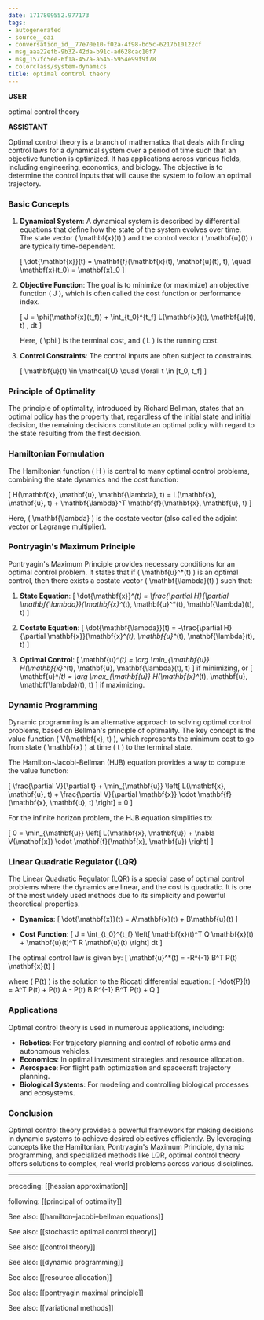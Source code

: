 ```yaml
---
date: 1717809552.977173
tags:
- autogenerated
- source__oai
- conversation_id__77e70e10-f02a-4f98-bd5c-6217b10122cf
- msg_aaa22efb-9b32-42da-b91c-ad628cac10f7
- msg_157fc5ee-6f1a-457a-a545-5954e99f9f78
- colorclass/system-dynamics
title: optimal control theory
---
```


**USER**

optimal control theory


**ASSISTANT**

Optimal control theory is a branch of mathematics that deals with finding control laws for a dynamical system over a period of time such that an objective function is optimized. It has applications across various fields, including engineering, economics, and biology. The objective is to determine the control inputs that will cause the system to follow an optimal trajectory.

### Basic Concepts

1. **Dynamical System**:
   A dynamical system is described by differential equations that define how the state of the system evolves over time. The state vector \( \mathbf{x}(t) \) and the control vector \( \mathbf{u}(t) \) are typically time-dependent.

   \[
   \dot{\mathbf{x}}(t) = \mathbf{f}(\mathbf{x}(t), \mathbf{u}(t), t), \quad \mathbf{x}(t_0) = \mathbf{x}_0
   \]

2. **Objective Function**:
   The goal is to minimize (or maximize) an objective function \( J \), which is often called the cost function or performance index.

   \[
   J = \phi(\mathbf{x}(t_f)) + \int_{t_0}^{t_f} L(\mathbf{x}(t), \mathbf{u}(t), t) \, dt
   \]

   Here, \( \phi \) is the terminal cost, and \( L \) is the running cost.

3. **Control Constraints**:
   The control inputs are often subject to constraints.

   \[
   \mathbf{u}(t) \in \mathcal{U} \quad \forall t \in [t_0, t_f]
   \]

### Principle of Optimality

The principle of optimality, introduced by Richard Bellman, states that an optimal policy has the property that, regardless of the initial state and initial decision, the remaining decisions constitute an optimal policy with regard to the state resulting from the first decision.

### Hamiltonian Formulation

The Hamiltonian function \( H \) is central to many optimal control problems, combining the state dynamics and the cost function:

\[
H(\mathbf{x}, \mathbf{u}, \mathbf{\lambda}, t) = L(\mathbf{x}, \mathbf{u}, t) + \mathbf{\lambda}^T \mathbf{f}(\mathbf{x}, \mathbf{u}, t)
\]

Here, \( \mathbf{\lambda} \) is the costate vector (also called the adjoint vector or Lagrange multiplier).

### Pontryagin's Maximum Principle

Pontryagin's Maximum Principle provides necessary conditions for an optimal control problem. It states that if \( \mathbf{u}^*(t) \) is an optimal control, then there exists a costate vector \( \mathbf{\lambda}(t) \) such that:

1. **State Equation**:
   \[
   \dot{\mathbf{x}}^*(t) = \frac{\partial H}{\partial \mathbf{\lambda}}(\mathbf{x}^*(t), \mathbf{u}^*(t), \mathbf{\lambda}(t), t)
   \]

2. **Costate Equation**:
   \[
   \dot{\mathbf{\lambda}}(t) = -\frac{\partial H}{\partial \mathbf{x}}(\mathbf{x}^*(t), \mathbf{u}^*(t), \mathbf{\lambda}(t), t)
   \]

3. **Optimal Control**:
   \[
   \mathbf{u}^*(t) = \arg \min_{\mathbf{u}} H(\mathbf{x}^*(t), \mathbf{u}, \mathbf{\lambda}(t), t)
   \]
   if minimizing, or
   \[
   \mathbf{u}^*(t) = \arg \max_{\mathbf{u}} H(\mathbf{x}^*(t), \mathbf{u}, \mathbf{\lambda}(t), t)
   \]
   if maximizing.

### Dynamic Programming

Dynamic programming is an alternative approach to solving optimal control problems, based on Bellman's principle of optimality. The key concept is the value function \( V(\mathbf{x}, t) \), which represents the minimum cost to go from state \( \mathbf{x} \) at time \( t \) to the terminal state.

The Hamilton-Jacobi-Bellman (HJB) equation provides a way to compute the value function:

\[
\frac{\partial V}{\partial t} + \min_{\mathbf{u}} \left[ L(\mathbf{x}, \mathbf{u}, t) + \frac{\partial V}{\partial \mathbf{x}} \cdot \mathbf{f}(\mathbf{x}, \mathbf{u}, t) \right] = 0
\]

For the infinite horizon problem, the HJB equation simplifies to:

\[
0 = \min_{\mathbf{u}} \left[ L(\mathbf{x}, \mathbf{u}) + \nabla V(\mathbf{x}) \cdot \mathbf{f}(\mathbf{x}, \mathbf{u}) \right]
\]

### Linear Quadratic Regulator (LQR)

The Linear Quadratic Regulator (LQR) is a special case of optimal control problems where the dynamics are linear, and the cost is quadratic. It is one of the most widely used methods due to its simplicity and powerful theoretical properties.

- **Dynamics**:
  \[
  \dot{\mathbf{x}}(t) = A\mathbf{x}(t) + B\mathbf{u}(t)
  \]

- **Cost Function**:
  \[
  J = \int_{t_0}^{t_f} \left[ \mathbf{x}(t)^T Q \mathbf{x}(t) + \mathbf{u}(t)^T R \mathbf{u}(t) \right] dt
  \]

The optimal control law is given by:
\[
\mathbf{u}^*(t) = -R^{-1} B^T P(t) \mathbf{x}(t)
\]

where \( P(t) \) is the solution to the Riccati differential equation:
\[
-\dot{P}(t) = A^T P(t) + P(t) A - P(t) B R^{-1} B^T P(t) + Q
\]

### Applications

Optimal control theory is used in numerous applications, including:

- **Robotics**: For trajectory planning and control of robotic arms and autonomous vehicles.
- **Economics**: In optimal investment strategies and resource allocation.
- **Aerospace**: For flight path optimization and spacecraft trajectory planning.
- **Biological Systems**: For modeling and controlling biological processes and ecosystems.

### Conclusion

Optimal control theory provides a powerful framework for making decisions in dynamic systems to achieve desired objectives efficiently. By leveraging concepts like the Hamiltonian, Pontryagin's Maximum Principle, dynamic programming, and specialized methods like LQR, optimal control theory offers solutions to complex, real-world problems across various disciplines.


---

preceding: [[hessian approximation]]  


following: [[principal of optimality]]

See also: [[hamilton–jacobi–bellman equations]]


See also: [[stochastic optimal control theory]]


See also: [[control theory]]


See also: [[dynamic programming]]


See also: [[resource allocation]]


See also: [[pontryagin maximal principle]]


See also: [[variational methods]]